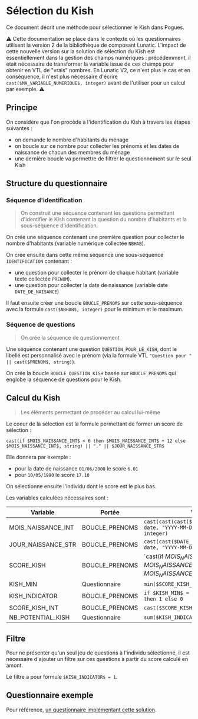 # Sélection du Kish

Ce document décrit une méthode pour sélectionner le Kish dans Pogues.

⚠️
Cette documentation se place dans le contexte où les questionnaires utilisent la version 2 de la bibliothèque de composant Lunatic. L'impact de cette nouvelle version sur la solution de sélection du Kish est essentiellement dans la gestion des champs numériques : précédemment, il était nécessaire de transformer la variable issue de ces champs pour obtenir en VTL de "vrais" nombres. En Lunatic V2, ce n'est plus le cas et en conséquence, il n'est plus nécessaire d'écrire `cast($MA_VARIABLE_NUMERIQUE$, integer)` avant de l'utiliser pour un calcul par exemple.
⚠️

## Principe

On considère que l'on procède à l'identification du Kish à travers les étapes suivantes :
- on demande le nombre d'habitants du ménage
- on boucle sur ce nombre pour collecter les prénoms et les dates de naissance de chacun des membres du ménage
- une dernière boucle va permettre de filtrer le questionnement sur le seul Kish

## Structure du questionnaire

### Séquence d'identification

> On construit une séquence contenant les questions permettant d'identifier le Kish contenant la question du nombre d'habitants et la sous-séquence d'identification.

On crée une séquence contenant une première question pour collecter le nombre d'habitants (variable numérique collectée `NBHAB`).

On crée ensuite dans cette même séquence une sous-séquence `IDENTIFICATION` contenant :
- une question pour collecter le prénom de chaque habitant (variable texte collectée `PRENOM`).
- une question pour collecter la date de naissance (variable date `DATE_DE_NAISANCE`)

Il faut ensuite créer une boucle `BOUCLE_PRENOMS` sur cette sous-séquence avec la formule `cast($NBHAB$, integer)` pour le minimum et le maximum.

### Séquence de questions

> On crée la séquence de questionnement

Une séquence contenant une question `QUESTION_POUR_LE_KISH`, dont le libellé est personnalisé avec le prénom (via la formule VTL `"Question pour " || cast($PRENOM$, string)`).

On crée la boucle `BOUCLE_QUESTION_KISH` basée sur `BOUCLE_PRENOMS` qui englobe la séquence de questions pour le Kish.

## Calcul du Kish

> Les éléments permettant de procéder au calcul lui-même

Le coeur de la sélection est la formule permettant de former un score de sélection :

`cast(if $MOIS_NAISSANCE_INT$ < 6 then $MOIS_NAISSANCE_INT$ + 12 else $MOIS_NAISSANCE_INT$, string) || "." || $JOUR_NAISSANCE_STR$`

Elle donnera par exemple : 

- pour la date de naissance `01/06/2000` le score `6.01`
- pour `10/05/1990` le score `17.10`

On sélectionne ensuite l'individu dont le score est le plus bas.

Les variables calculées nécessaires sont :

| Variable           | Portée         | VTL                                                                                |
|--------------------|----------------|------------------------------------------------------------------------------------|
| MOIS_NAISSANCE_INT | BOUCLE_PRENOMS | `cast(cast(cast($DATE_DE_NAISSANCE$, date, "YYYY-MM-DD"), string, "MM"), integer)` |
| JOUR_NAISSANCE_STR | BOUCLE_PRENOMS | `cast(cast($DATE_DE_NAISSANCE$, date, "YYYY-MM-DD"),string, "DD")`                 |
| SCORE_KISH         | BOUCLE_PRENOMS | `cast(if $MOIS_NAISSANCE_INT$ < 6 then $MOIS_NAISSANCE_INT$ + 12 else $MOIS_NAISSANCE_INT$, string) || "." || $JOUR_NAISSANCE_STR$`   |
| KISH_MIN           | Questionnaire  | `min($SCORE_KISH_INT$)`                                                            |
| KISH_INDICATOR     | BOUCLE_PRENOMS | `if $KISH_MIN$ = $SCORE_KISH_INT$ then 1 else 0`                                   |
| SCORE_KISH_INT     | BOUCLE_PRENOMS | `cast($SCORE_KISH$, number)`                                                       |
| NB_POTENTIAL_KISH  | Questionnaire  | `sum($KISH_INDICATOR$)`                                                            |


## Filtre 

Pour ne présenter qu'un seul jeu de questions à l'individu sélectionné, il est nécessaire d'ajouter un filtre sur ces questions à partir du score calculé en amont.

Le filtre a pour formule `$KISH_INDICATOR$ = 1`.

## Questionnaire exemple

Pour référence, [un questionnaire implémentant cette solution](https://pogues-sandbox.dev.insee.io/questionnaire/l8lfytfu).
